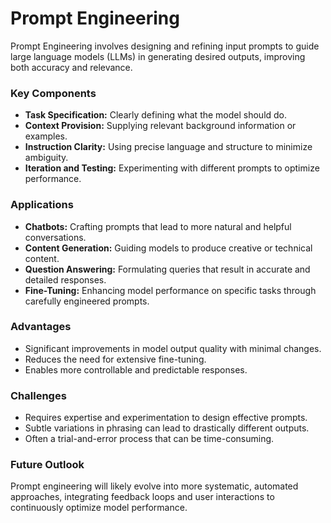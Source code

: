# Prompt Engineering

Prompt Engineering involves designing and refining input prompts to guide large language models (LLMs) in generating desired outputs, improving both accuracy and relevance.

### Key Components
- **Task Specification:** Clearly defining what the model should do.
- **Context Provision:** Supplying relevant background information or examples.
- **Instruction Clarity:** Using precise language and structure to minimize ambiguity.
- **Iteration and Testing:** Experimenting with different prompts to optimize performance.

### Applications
- **Chatbots:** Crafting prompts that lead to more natural and helpful conversations.
- **Content Generation:** Guiding models to produce creative or technical content.
- **Question Answering:** Formulating queries that result in accurate and detailed responses.
- **Fine-Tuning:** Enhancing model performance on specific tasks through carefully engineered prompts.

### Advantages
- Significant improvements in model output quality with minimal changes.
- Reduces the need for extensive fine-tuning.
- Enables more controllable and predictable responses.

### Challenges
- Requires expertise and experimentation to design effective prompts.
- Subtle variations in phrasing can lead to drastically different outputs.
- Often a trial-and-error process that can be time-consuming.

### Future Outlook
Prompt engineering will likely evolve into more systematic, automated approaches, integrating feedback loops and user interactions to continuously optimize model performance.
